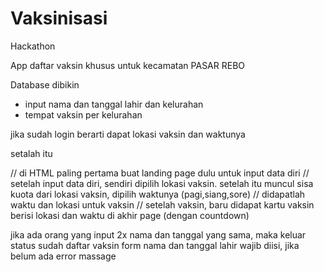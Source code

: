 # Vaksinisasi
Hackathon

App daftar vaksin khusus untuk kecamatan PASAR REBO

Database dibikin
- input nama dan tanggal lahir dan kelurahan
- tempat vaksin per kelurahan

jika sudah login berarti dapat lokasi vaksin dan waktunya

setalah itu 

// di HTML paling pertama buat landing page dulu untuk input data diri
// setelah input data diri, sendiri dipilih lokasi vaksin. setelah itu muncul sisa kuota dari lokasi vaksin, dipilih waktunya (pagi,siang,sore)
// didapatlah waktu dan lokasi untuk vaksin
// setelah vaksin, baru didapat kartu vaksin berisi lokasi dan waktu di akhir page (dengan countdown)

jika ada orang yang input 2x nama dan tanggal yang sama, maka keluar status sudah daftar vaksin
form nama dan tanggal lahir wajib diisi, jika belum ada error massage
